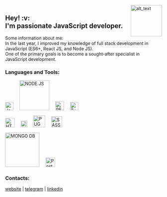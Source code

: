 <div>  
  <a href="https://dmzabelin.online/" target="blank">
  <img alt="alt_text" width="100px" align="right" src="https://img.dmzabelin.online/images/dm_logo.svg" />
  </a>
</div>
<h2>Hey! :v:<br> I'm passionate JavaScript developer.</h2>

Some information about me:<br>
In the last year, I improved my knowledge of full stack development in JavaScript (ES6+, React JS, and Node JS).<br>
One of the primary goals is to become a sought-after specialist in JavaScript development.
</br>

### Languages and Tools:

<img alt="JavaScript" width="26px" src="https://raw.githubusercontent.com/dmZabelin/dmZabelin/main/img/JS.svg" />&nbsp;&nbsp;&nbsp;&nbsp;&nbsp;<img alt="NODE JS" width="96px" src="https://raw.githubusercontent.com/dmZabelin/dmZabelin/main/img/Node.svg" />&nbsp;&nbsp;&nbsp;&nbsp;&nbsp;<img alt="REACT JS" width="28px" src="https://raw.githubusercontent.com/dmZabelin/dmZabelin/main/img/React.svg" />&nbsp;&nbsp;&nbsp;&nbsp;&nbsp;<img alt="TypeScript" width="26px" src="https://raw.githubusercontent.com/dmZabelin/dmZabelin/main/img/typescript-logo-svgrepo-com.svg" />

<img alt="HTML5" width="30px" src="https://raw.githubusercontent.com/dmZabelin/dmZabelin/main/img/HTML5.svg" />&nbsp;&nbsp;&nbsp;&nbsp;&nbsp;<img alt="CSS3" width="21px" src="https://raw.githubusercontent.com/dmZabelin/dmZabelin/main/img/CSS3.svg" />&nbsp;&nbsp;&nbsp;&nbsp;&nbsp;<img alt="PUG" width="38px" src="https://raw.githubusercontent.com/dmZabelin/dmZabelin/main/img/pug.svg" />&nbsp;&nbsp;&nbsp;&nbsp;&nbsp;<img alt="SASS" width="35px" src="https://raw.githubusercontent.com/dmZabelin/dmZabelin/main/img/Sass.svg" />

<img alt="MONGO DB" width="110px" src="https://raw.githubusercontent.com/dmZabelin/dmZabelin/main/img/MongoDB_Logo.svg" />&nbsp;&nbsp;&nbsp;&nbsp;&nbsp;<img alt="Postgresql" width="30px" src="https://raw.githubusercontent.com/dmZabelin/dmZabelin/main/img/Postgresql_elephant.svg" />

### Contacts:

[website](https://dmzabelin.online) | [telegram](https://t.me/dmZabelin) | [linkedin](https://www.linkedin.com/in/dmitry-zabelin-6041b9186/)
